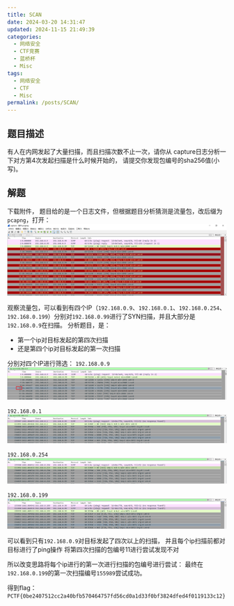 ```yaml
---
title: SCAN
date: 2024-03-20 14:31:47
updated: 2024-11-15 21:49:39
categories:
  - 网络安全
  - CTF竞赛
  - 蓝桥杯
  - Misc
tags:
  - 网络安全
  - CTF
  - Misc
permalink: /posts/SCAN/
---
```

## 题目描述
有人在内网发起了大量扫描，而且扫描次数不止一次，请你从 capture日志分析一下对方第4次发起扫描是什么时候开始的， 请提交你发现包编号的sha256值(小写)。

## 解题
下载附件，
题目给的是一个日志文件，但根据题目分析猜测是流量包，改后缀为`pcapng`，打开：
![](SCAN/image-20240302175116377.png)

观察流量包，可以看到有四个IP（`192.168.0.9`、`192.168.0.1`、`192.168.0.254`、`192.168.0.199`）分别对`192.168.0.99`进行了SYN扫描，并且大部分是`192.168.0.9`在扫描。
分析题目，是：
- 第一个ip对目标发起的第四次扫描
- 还是第四个ip对目标发起的第一次扫描

分别对四个IP进行筛选：
`192.168.0.9`
![](SCAN/image-20240302175916142.png)

`192.168.0.1`
![](SCAN/image-20240302175936880.png)

`192.168.0.254`
![](SCAN/image-20240302180005034.png)

`192.168.0.199`
![](SCAN/image-20240302180023331.png)

可以看到只有`192.168.0.9`对目标发起了四次以上的扫描，
并且每个ip扫描前都对目标进行了ping操作
将第四次扫描的包编号11进行尝试发现不对

所以改变思路将每个ip进行的第一次进行扫描的包编号进行尝试：
最终在`192.168.0.199`的第一次扫描编号`155989`尝试成功。

得到flag：`PCTF{0be2407512cc2a40bfb570464757fd56cd0a1d33f0bf3824dfed4f0119133c12}`